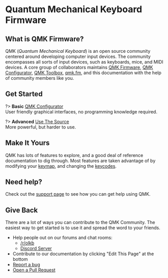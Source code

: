 # Quantum Mechanical Keyboard Firmware

## What is QMK Firmware?

QMK (*Quantum Mechanical Keyboard*) is an open source community centered around developing computer input devices. The community encompasses all sorts of input devices, such as keyboards, mice, and MIDI devices. A core group of collaborators maintains [QMK Firmware](https://github.com/qmk/qmk_firmware), [QMK Configurator](https://config.qmk.fm), [QMK Toolbox](https://github.com/qmk/qmk_toolbox), [qmk.fm](https://qmk.fm), and this documentation with the help of community members like you.

## Get Started

<div class="flex-container">

?> **Basic** [QMK Configurator](newbs_building_firmware_configurator.md) <br>
User friendly graphical interfaces, no programming knowledge required.

?> **Advanced** [Use The Source](newbs.md) <br> 
More powerful, but harder to use.

</div>

## Make It Yours

QMK has lots of features to explore, and a good deal of reference documentation to dig through. Most features are taken advantage of by modifying your [keymap](keymap.md), and changing the [keycodes](keycodes.md).

## Need help?

Check out the [support page](support.md) to see how you can get help using QMK.

## Give Back

There are a lot of ways you can contribute to the QMK Community. The easiest way to get started is to use it and spread the word to your friends.

* Help people out on our forums and chat rooms:
    * [/r/olkb](https://www.reddit.com/r/olkb/)
    * [Discord Server](https://discord.gg/Uq7gcHh)
* Contribute to our documentation by clicking "Edit This Page" at the bottom
* [Report a bug](https://github.com/qmk/qmk_firmware/issues/new/choose)
* [Open a Pull Request](contributing.md)
